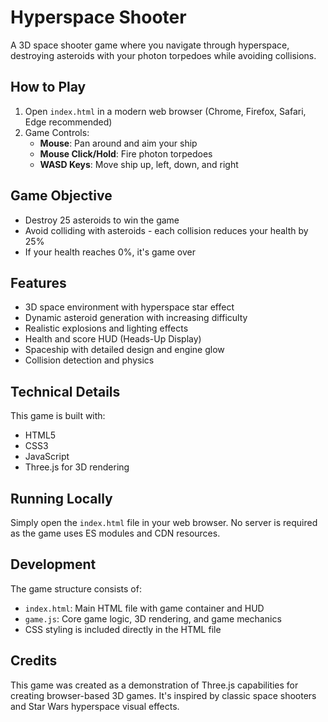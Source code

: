 # Hyperspace Shooter

A 3D space shooter game where you navigate through hyperspace, destroying asteroids with your photon torpedoes while avoiding collisions.

## How to Play

1. Open `index.html` in a modern web browser (Chrome, Firefox, Safari, Edge recommended)
2. Game Controls:
   - **Mouse**: Pan around and aim your ship
   - **Mouse Click/Hold**: Fire photon torpedoes
   - **WASD Keys**: Move ship up, left, down, and right

## Game Objective

- Destroy 25 asteroids to win the game
- Avoid colliding with asteroids - each collision reduces your health by 25%
- If your health reaches 0%, it's game over

## Features

- 3D space environment with hyperspace star effect
- Dynamic asteroid generation with increasing difficulty
- Realistic explosions and lighting effects
- Health and score HUD (Heads-Up Display)
- Spaceship with detailed design and engine glow
- Collision detection and physics

## Technical Details

This game is built with:
- HTML5
- CSS3
- JavaScript
- Three.js for 3D rendering

## Running Locally

Simply open the `index.html` file in your web browser. No server is required as the game uses ES modules and CDN resources.

## Development

The game structure consists of:
- `index.html`: Main HTML file with game container and HUD
- `game.js`: Core game logic, 3D rendering, and game mechanics
- CSS styling is included directly in the HTML file

## Credits

This game was created as a demonstration of Three.js capabilities for creating browser-based 3D games. It's inspired by classic space shooters and Star Wars hyperspace visual effects. 